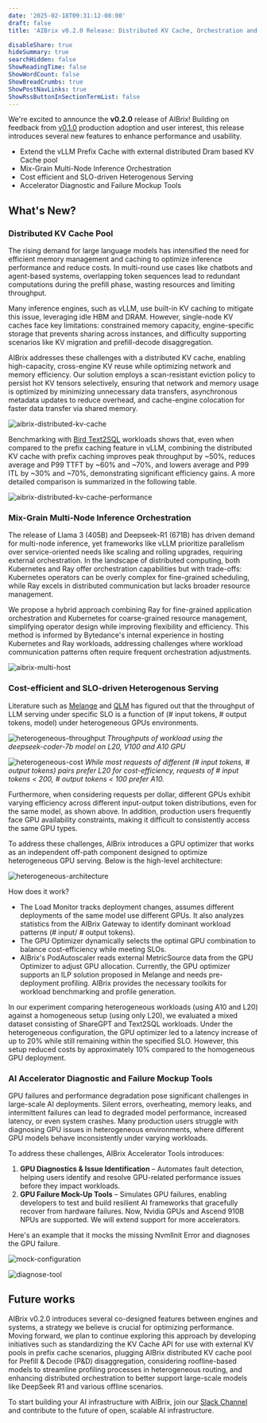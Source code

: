 ```yaml
---
date: '2025-02-18T09:31:12-08:00'
draft: false
title: 'AIBrix v0.2.0 Release: Distributed KV Cache, Orchestration and Heterogeneous GPU Support'

disableShare: true
hideSummary: true
searchHidden: false
ShowReadingTime: false
ShowWordCount: false
ShowBreadCrumbs: true
ShowPostNavLinks: true
ShowRssButtonInSectionTermList: false
---
```


We're excited to announce the **v0.2.0** release of AIBrix! Building on feedback from [v0.1.0](http://localhost:1313/posts/2024-11-12-v0.1.0-release/) production adoption and user interest, this release introduces several new features to enhance performance and usability.
- Extend the vLLM Prefix Cache with external distributed Dram based KV Cache pool
- Mix-Grain Multi-Node Inference Orchestration
- Cost efficient and SLO-driven Heterogenous Serving
- Accelerator Diagnostic and Failure Mockup Tools

## What's New?

### Distributed KV Cache Pool

The rising demand for large language models has intensified the need for efficient memory management and caching to optimize inference performance and reduce costs. In multi-round use cases like chatbots and agent-based systems, overlapping token sequences lead to redundant computations during the prefill phase, wasting resources and limiting throughput.

Many inference engines, such as vLLM, use built-in KV caching to mitigate this issue, leveraging idle HBM and DRAM. However, single-node KV caches face key limitations: constrained memory capacity, engine-specific storage that prevents sharing across instances, and difficulty supporting scenarios like KV migration and prefill-decode disaggregation.

AIBrix addresses these challenges with a distributed KV cache, enabling high-capacity, cross-engine KV reuse while optimizing network and memory efficiency. Our solution employs a scan-resistant eviction policy to persist hot KV tensors selectively, ensuring that network and memory usage is optimized by minimizing unnecessary data transfers, asynchronous metadata updates to reduce overhead, and cache-engine colocation for faster data transfer via shared memory.

![aibrix-distributed-kv-cache](/images/aibrix-distributed-kv-cache.png)

Benchmarking with [Bird Text2SQL](https://bird-bench.github.io/) workloads shows that, even when compared to the prefix caching feature in vLLM, combining the distributed KV cache with prefix caching improves peak throughput by ~50%, reduces average and P99 TTFT by ~60% and ~70%, and lowers average and P99 ITL by ~30% and ~70%, demonstrating significant efficiency gains. A more detailed comparison is summarized in the following table.

![aibrix-distributed-kv-cache-performance](/images/aibrix-distributed-kv-cache-performance.png)

### Mix-Grain Multi-Node Inference Orchestration

The release of Llama 3 (405B) and Deepseek-R1 (671B) has driven demand for multi-node inference, yet frameworks like vLLM prioritize parallelism over service-oriented needs like scaling and rolling upgrades, requiring external orchestration. In the landscape of distributed computing, both Kubernetes and Ray offer orchestration capabilities but with trade-offs: Kubernetes operators can be overly complex for fine-grained scheduling, while Ray excels in distributed communication but lacks broader resource management.

We propose a hybrid approach combining Ray for fine-grained application orchestration and Kubernetes for coarse-grained resource management, simplifying operator design while improving flexibility and efficiency. This method is informed by Bytedance's internal experience in hosting Kubernetes and Ray workloads, addressing challenges where workload communication patterns often require frequent orchestration adjustments.

![aibrix-multi-host](/images/aibrix-multi-host.png)

### Cost-efficient and SLO-driven Heterogenous Serving

Literature such as [Melange](https://arxiv.org/abs/2404.14527) and [QLM](https://dl.acm.org/doi/10.1145/3698038.3698523) has figured out that the throughput of LLM serving under specific SLO is a function of (# input tokens, # output tokens, model) under heterogeneous GPUs environments.

![heterogeneous-throughput](/images/heterogeneous-throughput.png)
*Throughputs of workload using the deepseek-coder-7b model on L20, V100 and A10 GPU*

![heterogeneous-cost](/images/heterogeneous-cost.png)
*While most requests of different (# input tokens, # output tokens) pairs prefer L20 for cost-efficiency, requests of # input tokens < 200, # output tokens < 100 prefer A10.*

Furthermore, when considering requests per dollar, different GPUs exhibit varying efficiency across different input-output token distributions, even for the same model, as shown above. In addition, production users frequently face GPU availability constraints, making it difficult to consistently access the same GPU types.

To address these challenges, AIBrix introduces a GPU optimizer that works as an independent off-path component designed to optimize heterogeneous GPU serving. Below is the high-level architecture:

![heterogeneous-architecture](/images/heterogeneous-architecture.png)

How does it work? 
- The Load Monitor tracks deployment changes, assumes different deployments of the same model use different GPUs. It also analyzes statistics from the AIBrix Gateway to identify dominant workload patterns (# input/ # output tokens).
- The GPU Optimizer dynamically selects the optimal GPU combination to balance cost-efficiency while meeting SLOs.
- AIBrix's PodAutoscaler reads external MetricSource data from the GPU Optimizer to adjust GPU allocation.
Currently, the GPU optimizer supports an ILP solution proposed in Melange and needs pre-deployment profiling. AIBrix provides the necessary toolkits for workload benchmarking and profile generation. 

In our experiment comparing heterogeneous workloads (using A10 and L20) against a homogeneous setup (using only L20), we evaluated a mixed dataset consisting of ShareGPT and Text2SQL workloads. Under the heterogeneous configuration, the GPU optimizer led to a latency increase of up to 20% while still remaining within the specified SLO. However, this setup reduced costs by approximately 10% compared to the homogeneous GPU deployment.

### AI Accelerator Diagnostic and Failure Mockup Tools

GPU failures and performance degradation pose significant challenges in large-scale AI deployments. Silent errors, overheating, memory leaks, and intermittent failures can lead to degraded model performance, increased latency, or even system crashes. Many production users struggle with diagnosing GPU issues in heterogeneous environments, where different GPU models behave inconsistently under varying workloads.

To address these challenges, AIBrix Accelerator Tools introduces:
1. **GPU Diagnostics & Issue Identification** – Automates fault detection, helping users identify and resolve GPU-related performance issues before they impact workloads.
2. **GPU Failure Mock-Up Tools** – Simulates GPU failures, enabling developers to test and build resilient AI frameworks that gracefully recover from hardware failures.
Now, Nvidia GPUs and Ascend 910B NPUs are supported. We will extend support for more accelerators.

Here's an example that it mocks the missing NvmlInit Error and diagnoses the GPU failure.

![mock-configuration](/images/mock-configuration.png)

![diagnose-tool](/images/diagnose-tool.png)

## Future works

AIBrix v0.2.0 introduces several co-designed features between engines and systems, a strategy we believe is crucial for optimizing performance. Moving forward, we plan to continue exploring this approach by developing initiatives such as standardizing the KV Cache API for use with external KV pools in prefix cache scenarios, plugging AIBrix distributed KV cache pool for Prefill & Decode (P&D) disaggregation, considering roofline-based models to streamline profiling processes in heterogeneous routing, and enhancing distributed orchestration to better support large-scale models like DeepSeek R1 and various offline scenarios.

To start building your AI infrastructure with AIBrix, join our [Slack Channel](https://vllm-dev.slack.com/archives/C08EQ883CSV) and contribute to the future of open, scalable AI infrastructure.
